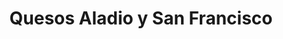 ---
title: "Quesos Aladio y San Francisco"
url: /posadas/quesos-aladio-y-san-francisco/
shop: queso
---